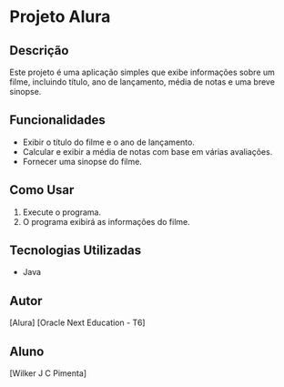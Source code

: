 # Projeto Alura

## Descrição

Este projeto é uma aplicação simples que exibe informações sobre um filme, incluindo título, ano de lançamento, média de notas e uma breve sinopse.

## Funcionalidades

- Exibir o título do filme e o ano de lançamento.
- Calcular e exibir a média de notas com base em várias avaliações.
- Fornecer uma sinopse do filme.

## Como Usar

1. Execute o programa.
2. O programa exibirá as informações do filme.

## Tecnologias Utilizadas

- Java

## Autor
[Alura]
[Oracle Next Education - T6]

## Aluno

[Wilker J C Pimenta]
